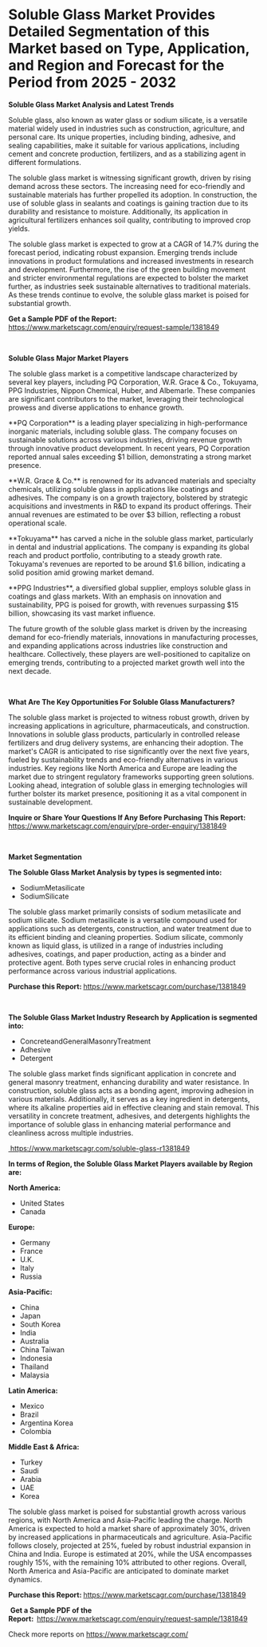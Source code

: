 <p><h1>Soluble Glass Market Provides Detailed Segmentation of this Market based on Type, Application, and Region and Forecast for the Period from 2025 - 2032</h1></p><p><strong>Soluble Glass Market Analysis and Latest Trends</strong></p>
<p><p>Soluble glass, also known as water glass or sodium silicate, is a versatile material widely used in industries such as construction, agriculture, and personal care. Its unique properties, including binding, adhesive, and sealing capabilities, make it suitable for various applications, including cement and concrete production, fertilizers, and as a stabilizing agent in different formulations.</p><p>The soluble glass market is witnessing significant growth, driven by rising demand across these sectors. The increasing need for eco-friendly and sustainable materials has further propelled its adoption. In construction, the use of soluble glass in sealants and coatings is gaining traction due to its durability and resistance to moisture. Additionally, its application in agricultural fertilizers enhances soil quality, contributing to improved crop yields.</p><p>The soluble glass market is expected to grow at a CAGR of 14.7% during the forecast period, indicating robust expansion. Emerging trends include innovations in product formulations and increased investments in research and development. Furthermore, the rise of the green building movement and stricter environmental regulations are expected to bolster the market further, as industries seek sustainable alternatives to traditional materials. As these trends continue to evolve, the soluble glass market is poised for substantial growth.</p></p>
<p><strong>Get a Sample PDF of the Report:&nbsp;</strong> <a href="https://www.marketscagr.com/enquiry/request-sample/1381849?utm_campaign=2233&utm_medium=2&utm_source=Github&utm_content=ia&utm_term=30012025&utm_id=soluble-glass">https://www.marketscagr.com/enquiry/request-sample/1381849</a></p>
<p>&nbsp;</p>
<p><strong>Soluble Glass Major Market Players</strong></p>
<p><p>The soluble glass market is a competitive landscape characterized by several key players, including PQ Corporation, W.R. Grace & Co., Tokuyama, PPG Industries, Nippon Chemical, Huber, and Albemarle. These companies are significant contributors to the market, leveraging their technological prowess and diverse applications to enhance growth.</p><p>**PQ Corporation** is a leading player specializing in high-performance inorganic materials, including soluble glass. The company focuses on sustainable solutions across various industries, driving revenue growth through innovative product development. In recent years, PQ Corporation reported annual sales exceeding $1 billion, demonstrating a strong market presence.</p><p>**W.R. Grace & Co.** is renowned for its advanced materials and specialty chemicals, utilizing soluble glass in applications like coatings and adhesives. The company is on a growth trajectory, bolstered by strategic acquisitions and investments in R&D to expand its product offerings. Their annual revenues are estimated to be over $3 billion, reflecting a robust operational scale.</p><p>**Tokuyama** has carved a niche in the soluble glass market, particularly in dental and industrial applications. The company is expanding its global reach and product portfolio, contributing to a steady growth rate. Tokuyama's revenues are reported to be around $1.6 billion, indicating a solid position amid growing market demand.</p><p>**PPG Industries**, a diversified global supplier, employs soluble glass in coatings and glass markets. With an emphasis on innovation and sustainability, PPG is poised for growth, with revenues surpassing $15 billion, showcasing its vast market influence.</p><p>The future growth of the soluble glass market is driven by the increasing demand for eco-friendly materials, innovations in manufacturing processes, and expanding applications across industries like construction and healthcare. Collectively, these players are well-positioned to capitalize on emerging trends, contributing to a projected market growth well into the next decade.</p></p>
<p>&nbsp;</p>
<p><strong>What Are The Key Opportunities For Soluble Glass Manufacturers?</strong></p>
<p><p>The soluble glass market is projected to witness robust growth, driven by increasing applications in agriculture, pharmaceuticals, and construction. Innovations in soluble glass products, particularly in controlled release fertilizers and drug delivery systems, are enhancing their adoption. The market's CAGR is anticipated to rise significantly over the next five years, fueled by sustainability trends and eco-friendly alternatives in various industries. Key regions like North America and Europe are leading the market due to stringent regulatory frameworks supporting green solutions. Looking ahead, integration of soluble glass in emerging technologies will further bolster its market presence, positioning it as a vital component in sustainable development.</p></p>
<p><strong>Inquire or Share Your Questions If Any Before Purchasing This Report:</strong> <a href="https://www.marketscagr.com/enquiry/pre-order-enquiry/1381849?utm_campaign=2233&utm_medium=2&utm_source=Github&utm_content=ia&utm_term=30012025&utm_id=soluble-glass">https://www.marketscagr.com/enquiry/pre-order-enquiry/1381849</a></p>
<p>&nbsp;</p>
<p><strong>Market Segmentation</strong></p>
<p><strong>The Soluble Glass Market Analysis by types is segmented into:</strong></p>
<p><ul><li>SodiumMetasilicate</li><li>SodiumSilicate</li></ul></p>
<p><p>The soluble glass market primarily consists of sodium metasilicate and sodium silicate. Sodium metasilicate is a versatile compound used for applications such as detergents, construction, and water treatment due to its efficient binding and cleaning properties. Sodium silicate, commonly known as liquid glass, is utilized in a range of industries including adhesives, coatings, and paper production, acting as a binder and protective agent. Both types serve crucial roles in enhancing product performance across various industrial applications.</p></p>
<p><strong>Purchase this Report:&nbsp;</strong><a href="https://www.marketscagr.com/purchase/1381849?utm_campaign=2233&utm_medium=2&utm_source=Github&utm_content=ia&utm_term=30012025&utm_id=soluble-glass">https://www.marketscagr.com/purchase/1381849</a></p>
<p>&nbsp;</p>
<p><strong>The Soluble Glass Market Industry Research by Application is segmented into:</strong></p>
<p><ul><li>ConcreteandGeneralMasonryTreatment</li><li>Adhesive</li><li>Detergent</li></ul></p>
<p><p>The soluble glass market finds significant application in concrete and general masonry treatment, enhancing durability and water resistance. In construction, soluble glass acts as a bonding agent, improving adhesion in various materials. Additionally, it serves as a key ingredient in detergents, where its alkaline properties aid in effective cleaning and stain removal. This versatility in concrete treatment, adhesives, and detergents highlights the importance of soluble glass in enhancing material performance and cleanliness across multiple industries.</p></p>
<p><a href="https://www.marketscagr.com/soluble-glass-r1381849?utm_campaign=2233&utm_medium=2&utm_source=Github&utm_content=ia&utm_term=30012025&utm_id=soluble-glass">&nbsp;https://www.marketscagr.com/soluble-glass-r1381849</a></p>
<p><strong>In terms of Region, the Soluble Glass Market Players available by Region are:</strong></p>
<p>
    <p> <strong> North America: </strong>
        <ul>
            <li>United States</li>
            <li>Canada</li>
        </ul>
        </p> 
    <p> <strong> Europe: </strong>
        <ul>
            <li>Germany</li>
            <li>France</li>
            <li>U.K.</li>
            <li>Italy</li>
            <li>Russia</li>
        </ul>
        </p> 
    <p> <strong> Asia-Pacific: </strong>
        <ul>
            <li>China</li>
            <li>Japan</li>
            <li>South Korea</li>
            <li>India</li>
            <li>Australia</li>
            <li>China Taiwan</li>
            <li>Indonesia</li>
            <li>Thailand</li>
            <li>Malaysia</li>
        </ul>
        </p> 
    <p> <strong> Latin America: </strong>
        <ul>
            <li>Mexico</li>
            <li>Brazil</li>
            <li>Argentina Korea</li>
            <li>Colombia</li>
        </ul>
        </p> 
    <p> <strong> Middle East & Africa: </strong>
        <ul>
            <li>Turkey</li>
            <li>Saudi</li>
            <li>Arabia</li>
            <li>UAE</li>
            <li>Korea</li>
        </ul>
    </p>
    </p>
<p><p>The soluble glass market is poised for substantial growth across various regions, with North America and Asia-Pacific leading the charge. North America is expected to hold a market share of approximately 30%, driven by increased applications in pharmaceuticals and agriculture. Asia-Pacific follows closely, projected at 25%, fueled by robust industrial expansion in China and India. Europe is estimated at 20%, while the USA encompasses roughly 15%, with the remaining 10% attributed to other regions. Overall, North America and Asia-Pacific are anticipated to dominate market dynamics.</p></p>
<p><strong>Purchase this Report: </strong><a href="https://www.marketscagr.com/purchase/1381849?utm_campaign=2233&utm_medium=2&utm_source=Github&utm_content=ia&utm_term=30012025&utm_id=soluble-glass">https://www.marketscagr.com/purchase/1381849</a></p>
<p>&nbsp;<strong>Get a Sample PDF of the Report:&nbsp;&nbsp;</strong><a href="https://www.marketscagr.com/enquiry/request-sample/1381849?utm_campaign=2233&utm_medium=2&utm_source=Github&utm_content=ia&utm_term=30012025&utm_id=soluble-glass">https://www.marketscagr.com/enquiry/request-sample/1381849</a></p>
<p><strong></strong></p>
<p>Check more reports on <a href="https://www.marketscagr.com/?utm_campaign=2233&utm_medium=2&utm_source=Github&utm_content=ia&utm_term=30012025&utm_id=soluble-glass">https://www.marketscagr.com/</a></p>